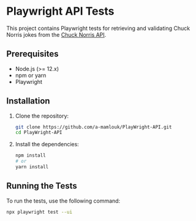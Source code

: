 # Playwright API Tests

This project contains Playwright tests for retrieving and validating Chuck Norris jokes from the [Chuck Norris API](https://api.chucknorris.io/).

## Prerequisites

- Node.js (>= 12.x)
- npm or yarn
- Playwright

## Installation

1. Clone the repository:
    ```sh
    git clone https://github.com/a-mamlouk/PlayWright-API.git
    cd PlayWright-API
    ```

2. Install the dependencies:
    ```sh
    npm install
    # or
    yarn install
    ```

## Running the Tests

To run the tests, use the following command:
```sh
npx playwright test --ui 